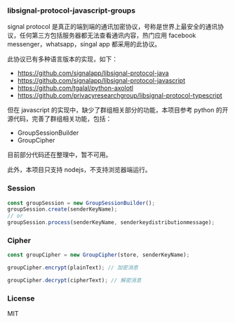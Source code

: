 ### libsignal-protocol-javascript-groups

signal protocol 是真正的端到端的通讯加密协议，号称是世界上最安全的通讯协议，任何第三方包括服务器都无法查看通讯内容，热门应用 facebook messenger，whatsapp，singal app 都采用的此协议。

此协议已有多种语言版本的实现，如下：

- https://github.com/signalapp/libsignal-protocol-java
- https://github.com/signalapp/libsignal-protocol-javascript
- https://github.com/tgalal/python-axolotl
- https://github.com/privacyresearchgroup/libsignal-protocol-typescript

但在 javascript 的实现中，缺少了群组相关部分的功能，本项目参考 python 的开源代码，完善了群组相关功能，包括：

- GroupSessionBuilder
- GroupCipher

目前部分代码还在整理中，暂不可用。

此外，本项目只支持 nodejs，不支持浏览器端运行。

### Session

```javascript
const groupSession = new GroupSessionBuilder();
groupSession.create(senderKeyName);
// or
groupSession.process(senderKeyName, senderkeydistributionmessage);
```

### Cipher

```javascript
const groupCipher = new GroupCipher(store, senderKeyName);

groupCipher.encrypt(plainText); // 加密消息

groupCipher.decrypt(cipherText); // 解密消息
```

### License

MIT
